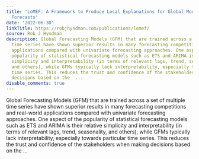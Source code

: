 ```yaml
---
title: 'LoMEF: A Framework to Produce Local Explanations for Global Model Time Series
  Forecasts'
date: '2022-06-30'
linkTitle: https://robjhyndman.com/publications/lomef/
source: Rob J Hyndman
description: Global Forecasting Models (GFM) that are trained across a set of multiple
  time series have shown superior results in many forecasting competitions and real-world
  applications compared with univariate forecasting approaches. One aspect of the
  popularity of statistical forecasting models such as ETS and ARIMA is their relative
  simplicity and interpretability (in terms of relevant lags, trend, seasonality,
  and others), while GFMs typically lack interpretability, especially towards particular
  time series. This reduces the trust and confidence of the stakeholders when making
  decisions based on the  ...
disable_comments: true
---
```

Global Forecasting Models (GFM) that are trained across a set of multiple time series have shown superior results in many forecasting competitions and real-world applications compared with univariate forecasting approaches. One aspect of the popularity of statistical forecasting models such as ETS and ARIMA is their relative simplicity and interpretability (in terms of relevant lags, trend, seasonality, and others), while GFMs typically lack interpretability, especially towards particular time series. This reduces the trust and confidence of the stakeholders when making decisions based on the  ...